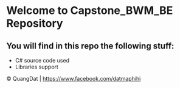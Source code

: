 # Welcome to Capstone_BWM_BE Repository

## You will find in this repo the following stuff:
* C# source code used 
* Libraries support

© QuangDat | https://www.facebook.com/datmaphihi

